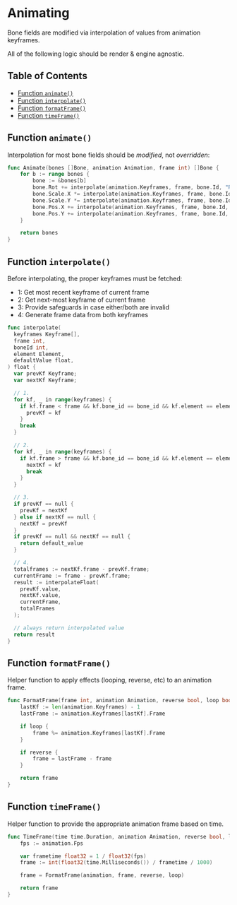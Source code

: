 # Animating

Bone fields are modified via interpolation of values from animation keyframes.

All of the following logic should be render & engine agnostic.

## Table of Contents

- [Function `animate()`](#function-animate)
- [Function `interpolate()`](#function-interpolate)
- [Function `formatFrame()`](#function-formatframe)
- [Function `timeFrame()`](#function-timeframe)

## Function `animate()`

Interpolation for most bone fields should be _modified_, not _overridden_:

```go
func Animate(bones []Bone, animation Animation, frame int) []Bone {
	for b := range bones {
		bone := &bones[b]
		bone.Rot += interpolate(animation.Keyframes, frame, bone.Id, "Rotation", 0)
		bone.Scale.X *= interpolate(animation.Keyframes, frame, bone.Id, "ScaleX", 1)
		bone.Scale.Y *= interpolate(animation.Keyframes, frame, bone.Id, "ScaleY", 1)
		bone.Pos.X += interpolate(animation.Keyframes, frame, bone.Id, "PositionX", 0)
		bone.Pos.Y += interpolate(animation.Keyframes, frame, bone.Id, "PositionY", 0)
	}

	return bones
}
```

## Function `interpolate()`

Before interpolating, the proper keyframes must be fetched:

- 1: Get most recent keyframe of current frame
- 2: Get next-most keyframe of current frame
- 3: Provide safeguards in case either/both are invalid
- 4: Generate frame data from both keyframes

```go
func interpolate(
  keyframes Keyframe[],
  frame int,
  boneId int,
  element Element,
  defaultValue float,
) float {
  var prevKf Keyframe;
  var nextKf Keyframe;

  // 1.
  for kf, _ in range(keyframes) {
    if kf.frame < frame && kf.bone_id == bone_id && kf.element == element {
      prevKf = kf
    }
    break
  }

  // 2.
  for kf, _ in range(keyframes) {
    if kf.frame > frame && kf.bone_id == bone_id && kf.element == element {
      nextKf = kf
      break
    }
  }

  // 3.
  if prevKf == null {
    prevKf = nextKf
  } else if nextKf == null {
    nextKf = prevKf
  }
  if prevKf == null && nextKf == null {
    return default_value
  }

  // 4.
  totalframes := nextKf.frame - prevKf.frame;
  currentFrame := frame - prevKf.frame;
  result := interpolateFloat(
    prevKf.value,
    nextKf.value,
    currentFrame,
    totalFrames
  );

  // always return interpolated value
  return result
}
```

## Function `formatFrame()`

Helper function to apply effects (looping, reverse, etc) to an animation frame.

```go
func FormatFrame(frame int, animation Animation, reverse bool, loop bool) int {
	lastKf := len(animation.Keyframes) - 1
	lastFrame := animation.Keyframes[lastKf].Frame

	if loop {
		frame %= animation.Keyframes[lastKf].Frame
	}

	if reverse {
		frame = lastFrame - frame
	}

	return frame
}
```

## Function `timeFrame()`

Helper function to provide the appropriate animation frame based on time.

```go
func TimeFrame(time time.Duration, animation Animation, reverse bool, loop bool) int {
	fps := animation.Fps

	var frametime float32 = 1 / float32(fps)
	frame := int(float32(time.Milliseconds()) / frametime / 1000)

	frame = FormatFrame(animation, frame, reverse, loop)

	return frame
}
```
